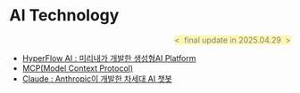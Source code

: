 # AI Technology
<div align="right">
<span style="color:#808080; background-color:#fff5b1">&lt;&nbsp; final update in 2025.04.29 &nbsp;&gt;</span>
</div>

- [HyperFlow AI : 미리내가 개발한 생성형AI Platform ][link-hyperflow]
- [MCP(Model Context Protocol) ][link-mcp]
- [Claude : Anthropic이 개발한 차세대 AI 챗봇 ][link-claude]

[link-hyperflow]: https://github.com/JaceKim-TheAL/D2503_HypreFlow_AI/blob/main/docu/HF%EB%A6%B4%EB%A6%AC%EC%8A%A41.0_D01.md
[link-mcp    ]: ./s101_mcp.md
[link-claude ]: ./s102_claude.md

